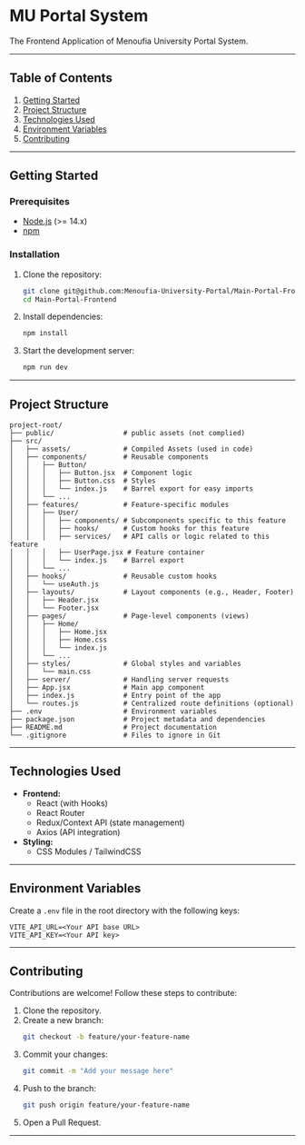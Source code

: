 
# MU Portal System

The Frontend Application of Menoufia University Portal System.

---

## **Table of Contents**

1. [Getting Started](#getting-started)
2. [Project Structure](#project-structure)
3. [Technologies Used](#technologies-used)
4. [Environment Variables](#environment-variables)
5. [Contributing](#contributing)

---

## **Getting Started**

### Prerequisites
- [Node.js](https://nodejs.org/) (>= 14.x)
- [npm](https://www.npmjs.com/)

### Installation

1. Clone the repository:
   ```bash
   git clone git@github.com:Menoufia-University-Portal/Main-Portal-Frontend.git
   cd Main-Portal-Frontend
   ```

2. Install dependencies:
   ```bash
   npm install
   ```

3. Start the development server:
   ```bash
   npm run dev
   ```
---

## **Project Structure**

```plaintext
project-root/
├── public/                 # public assets (not complied)
├── src/
│   ├── assets/             # Compiled Assets (used in code)
│   ├── components/         # Reusable components
│   │   ├── Button/
│   │   │   ├── Button.jsx  # Component logic
│   │   │   ├── Button.css  # Styles
│   │   │   └── index.js    # Barrel export for easy imports
│   │   └── ...
│   ├── features/           # Feature-specific modules
│   │   ├── User/
│   │   │   ├── components/ # Subcomponents specific to this feature
│   │   │   ├── hooks/      # Custom hooks for this feature
│   │   │   ├── services/   # API calls or logic related to this feature
│   │   │   ├── UserPage.jsx # Feature container
│   │   │   └── index.js    # Barrel export
│   │   └── ...
│   ├── hooks/              # Reusable custom hooks
│   │   └── useAuth.js
│   ├── layouts/            # Layout components (e.g., Header, Footer)
│   │   ├── Header.jsx
│   │   └── Footer.jsx
│   ├── pages/              # Page-level components (views)
│   │   ├── Home/
│   │   │   ├── Home.jsx
│   │   │   ├── Home.css
│   │   │   └── index.js
│   │   └── ...
│   ├── styles/             # Global styles and variables
│   │   └── main.css
│   ├── server/             # Handling server requests
│   ├── App.jsx             # Main app component
│   ├── index.js            # Entry point of the app
│   └── routes.js           # Centralized route definitions (optional)
├── .env                    # Environment variables
├── package.json            # Project metadata and dependencies
├── README.md               # Project documentation
└── .gitignore              # Files to ignore in Git
```

---


## **Technologies Used**

- **Frontend:**
  - React (with Hooks)
  - React Router
  - Redux/Context API (state management)
  - Axios (API integration)
- **Styling:**
  - CSS Modules / TailwindCSS

---

## **Environment Variables**

Create a `.env` file in the root directory with the following keys:

```plaintext
VITE_API_URL=<Your API base URL>
VITE_API_KEY=<Your API key>
```

---

## **Contributing**

Contributions are welcome! Follow these steps to contribute:

1. Clone the repository.
2. Create a new branch:
   ```bash
   git checkout -b feature/your-feature-name
   ```
3. Commit your changes:
   ```bash
   git commit -m "Add your message here"
   ```
4. Push to the branch:
   ```bash
   git push origin feature/your-feature-name
   ```
5. Open a Pull Request.

---